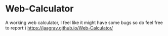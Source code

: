# Web-Calculator
A working web calculator, I feel like it might have some bugs so do feel free to report:)
https://jaagrav.github.io/Web-Calculator/
